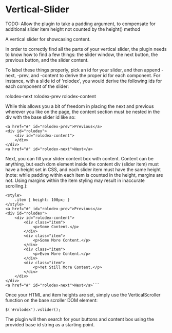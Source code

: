 Vertical-Slider
===============

TODO: Allow the plugin to take a padding argument, to compensate for additional slider item height not counted by the height() method

A vertical slider for showcasing content.

In order to correctly find all the parts of your vertical slider,
the plugin needs to know how to find a few things: the slider window,
the next button, the previous button, and the slider content.

To label these things properly, pick an id for your slider, and then
append -next, -prev, and -content to derive the proper id for each
component. For instance, with a slide id of 'rolodex', you would derive
the following ids for each component of the slider:

rolodex-next
rolodex-prev
rolodex-content

While this allows you a bit of freedom in placing the next and previous
wherever you like on the page, the content section must be nested in the
div with the base slider id like so:

	<a href="#" id="rolodex-prev">Previous</a>
	<div id="rolodex">
		<div id="rolodex-content">
		</div>
	</div>
	<a href="#" id="rolodex-next">Next</a>

Next, you can fill your slider content box with content. Content can be anything, but 
each dom element inside the content div (slider item) must have a height set in CSS, and 
each slider item must have the same height (note: while padding within each item is 
counted in the height, margins are not. Using margins within the item styling may result 
in inaccurate scrolling.):

	<style>
		.item { height: 100px; }
	</style>
	<a href="#" id="rolodex-prev">Previous</a>
	<div id="rolodex">
		<div id="rolodex-content">
			<div class="item">
				<p>Some Content.</p>
			</div>
			<div class="item">
				<p>Some More Content.</p>
			</div>
			<div class="item">
				<p>Even More Content.</p>
			</div>
			<div class="item">
				<p>Yet Still More Content.</p>
			</div>
		</div>
	</div>
	<a href="#" id="rolodex-next">Next</a>```

Once your HTML and item heights are set, simply use the VerticalScroller function
on the base scroller DOM element:

	$('#rolodex').vslider();

The plugin will then search for your buttons and content box using the
provided base id string as a starting point.



